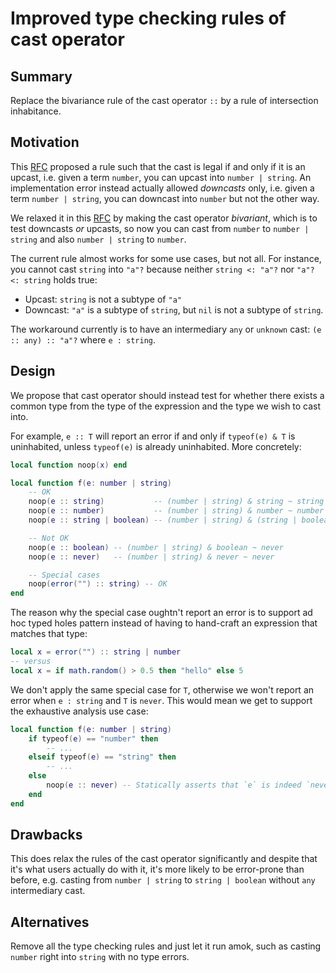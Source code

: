 # Improved type checking rules of cast operator

## Summary

Replace the bivariance rule of the cast operator `::` by a rule of intersection inhabitance.

## Motivation

This [RFC](./syntax-type-ascription.md) proposed a rule such that the cast is legal if and only if it is an upcast, i.e. given a term `number`, you can upcast into `number | string`. An implementation error instead actually allowed _downcasts_ only, i.e. given a term `number | string`, you can downcast into `number` but not the other way.

We relaxed it in this [RFC](./syntax-type-ascription-bidi.md) by making the cast operator _bivariant_, which is to test downcasts _or_ upcasts, so now you can cast from `number` to `number | string` and also `number | string` to `number`.

The current rule almost works for some use cases, but not all. For instance, you cannot cast `string` into `"a"?` because neither `string <: "a"?` nor `"a"? <: string` holds true:
  - Upcast: `string` is not a subtype of `"a"`
  - Downcast: `"a"` is a subtype of `string`, but `nil` is not a subtype of `string`.

The workaround currently is to have an intermediary `any` or `unknown` cast: `(e :: any) :: "a"?` where `e : string`.

## Design

We propose that cast operator should instead test for whether there exists a common type from the type of the expression and the type we wish to cast into.

For example, `e :: T` will report an error if and only if `typeof(e) & T` is uninhabited, unless `typeof(e)` is already uninhabited. More concretely:

```lua
local function noop(x) end

local function f(e: number | string)
    -- OK
    noop(e :: string)           -- (number | string) & string ~ string
    noop(e :: number)           -- (number | string) & number ~ number
    noop(e :: string | boolean) -- (number | string) & (string | boolean) ~ string

    -- Not OK
    noop(e :: boolean) -- (number | string) & boolean ~ never
    noop(e :: never)   -- (number | string) & never ~ never

    -- Special cases
    noop(error("") :: string) -- OK
end
```

The reason why the special case oughtn't report an error is to support ad hoc typed holes pattern instead of having to hand-craft an expression that matches that type:

```lua
local x = error("") :: string | number
-- versus
local x = if math.random() > 0.5 then "hello" else 5
```

We don't apply the same special case for `T`, otherwise we won't report an error when `e : string` and `T` is `never`. This would mean we get to support the exhaustive analysis use case:

```lua
local function f(e: number | string)
    if typeof(e) == "number" then
        -- ... 
    elseif typeof(e) == "string" then
        -- ...
    else
        noop(e :: never) -- Statically asserts that `e` is indeed `never`
    end
end
```

## Drawbacks

This does relax the rules of the cast operator significantly and despite that it's what users actually do with it, it's more likely to be error-prone than before, e.g. casting from `number | string` to `string | boolean` without `any` intermediary cast.

## Alternatives

Remove all the type checking rules and just let it run amok, such as casting `number` right into `string` with no type errors.
